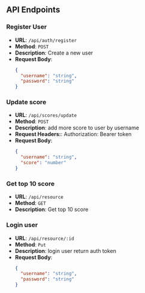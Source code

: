 ## API Endpoints

### Register User
- **URL**: `/api/auth/register`
- **Method**: `POST`
- **Description**: Create a new user
- **Request Body**:
  ```json
  {
    "username": "string",
    "password": "string"
  }

### Update score
- **URL**: `/api/scores/update`
- **Method**: `POST`
- **Description**: add more score to user by username
- **Request Headers:**:
Authorization: Bearer token
- **Request Body**:
  ```json
  {
    "username": "string",
    "score": "number"
  }

### Get top 10 score
- **URL**: `/api/resource`
- **Method**: `GET`
- **Description**: Get top 10 score

### Login user
- **URL**: `/api/resource/:id`
- **Method**: `Put`
- **Description**: login user return auth token
- **Request Body**:
  ```json
  {
    "username": "string",
    "password": "string"
  }